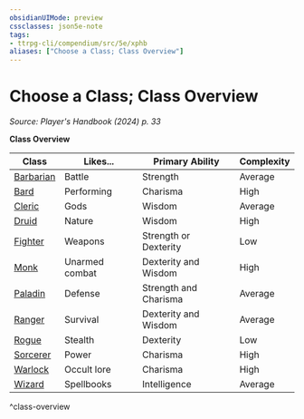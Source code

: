 ```yaml
---
obsidianUIMode: preview
cssclasses: json5e-note
tags:
- ttrpg-cli/compendium/src/5e/xphb
aliases: ["Choose a Class; Class Overview"]
---
```

# Choose a Class; Class Overview
*Source: Player's Handbook (2024) p. 33* 

**Class Overview**

| Class | Likes... | Primary Ability | Complexity |
|-------|----------|-----------------|------------|
| [Barbarian](2-Mechanics/CLI/classes/barbarian-xphb.md) | Battle | Strength | Average |
| [Bard](2-Mechanics/CLI/classes/bard-xphb.md) | Performing | Charisma | High |
| [Cleric](2-Mechanics/CLI/classes/cleric-xphb.md) | Gods | Wisdom | Average |
| [Druid](2-Mechanics/CLI/classes/druid-xphb.md) | Nature | Wisdom | High |
| [Fighter](2-Mechanics/CLI/classes/fighter-xphb.md) | Weapons | Strength or Dexterity | Low |
| [Monk](2-Mechanics/CLI/classes/monk-xphb.md) | Unarmed combat | Dexterity and Wisdom | High |
| [Paladin](2-Mechanics/CLI/classes/paladin-xphb.md) | Defense | Strength and Charisma | Average |
| [Ranger](2-Mechanics/CLI/classes/ranger-xphb.md) | Survival | Dexterity and Wisdom | Average |
| [Rogue](2-Mechanics/CLI/classes/rogue-xphb.md) | Stealth | Dexterity | Low |
| [Sorcerer](2-Mechanics/CLI/classes/sorcerer-xphb.md) | Power | Charisma | High |
| [Warlock](2-Mechanics/CLI/classes/warlock-xphb.md) | Occult lore | Charisma | High |
| [Wizard](2-Mechanics/CLI/classes/wizard-xphb.md) | Spellbooks | Intelligence | Average |
^class-overview